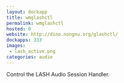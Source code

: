 ```yaml
---
layout: dockapp
title: wmglashctl
permalink: wmglashctl
hosted: 0
website: http://dino.nongnu.org/glashctl/
dockapps: 333
images:
 - lash_active.png
categories: audio
---
```

Control the LASH Audio Session Handler.
